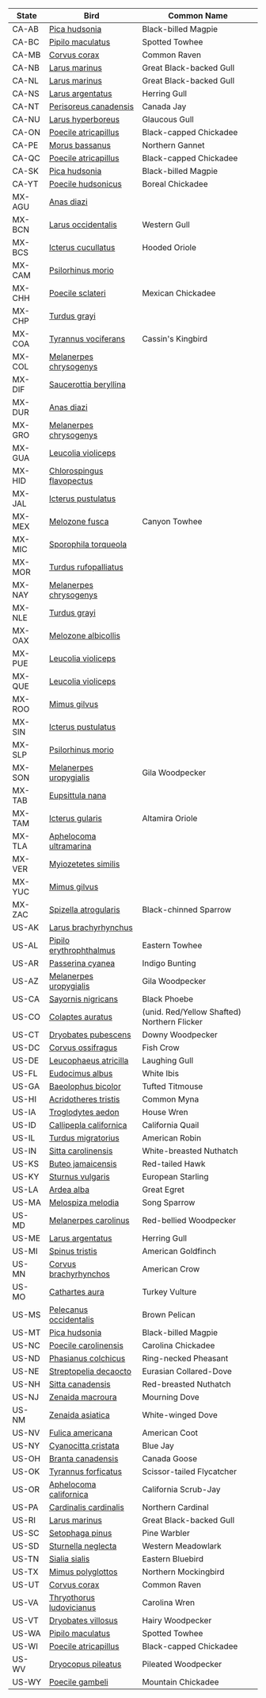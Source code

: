| State | Bird | Common Name |
|---|---|---|
| CA-AB | [Pica hudsonia](https://en.wikipedia.org/wiki/Pica_hudsonia) | Black-billed Magpie |
| CA-BC | [Pipilo maculatus](https://en.wikipedia.org/wiki/Pipilo_maculatus) | Spotted Towhee |
| CA-MB | [Corvus corax](https://en.wikipedia.org/wiki/Corvus_corax) | Common Raven |
| CA-NB | [Larus marinus](https://en.wikipedia.org/wiki/Larus_marinus) | Great Black-backed Gull |
| CA-NL | [Larus marinus](https://en.wikipedia.org/wiki/Larus_marinus) | Great Black-backed Gull |
| CA-NS | [Larus argentatus](https://en.wikipedia.org/wiki/Larus_argentatus) | Herring Gull |
| CA-NT | [Perisoreus canadensis](https://en.wikipedia.org/wiki/Perisoreus_canadensis) | Canada Jay |
| CA-NU | [Larus hyperboreus](https://en.wikipedia.org/wiki/Larus_hyperboreus) | Glaucous Gull |
| CA-ON | [Poecile atricapillus](https://en.wikipedia.org/wiki/Poecile_atricapillus) | Black-capped Chickadee |
| CA-PE | [Morus bassanus](https://en.wikipedia.org/wiki/Morus_bassanus) | Northern Gannet |
| CA-QC | [Poecile atricapillus](https://en.wikipedia.org/wiki/Poecile_atricapillus) | Black-capped Chickadee |
| CA-SK | [Pica hudsonia](https://en.wikipedia.org/wiki/Pica_hudsonia) | Black-billed Magpie |
| CA-YT | [Poecile hudsonicus](https://en.wikipedia.org/wiki/Poecile_hudsonicus) | Boreal Chickadee |
| MX-AGU | [Anas diazi](https://en.wikipedia.org/wiki/Anas_diazi) |  |
| MX-BCN | [Larus occidentalis](https://en.wikipedia.org/wiki/Larus_occidentalis) | Western Gull |
| MX-BCS | [Icterus cucullatus](https://en.wikipedia.org/wiki/Icterus_cucullatus) | Hooded Oriole |
| MX-CAM | [Psilorhinus morio](https://en.wikipedia.org/wiki/Psilorhinus_morio) |  |
| MX-CHH | [Poecile sclateri](https://en.wikipedia.org/wiki/Poecile_sclateri) | Mexican Chickadee |
| MX-CHP | [Turdus grayi](https://en.wikipedia.org/wiki/Turdus_grayi) |  |
| MX-COA | [Tyrannus vociferans](https://en.wikipedia.org/wiki/Tyrannus_vociferans) | Cassin's Kingbird |
| MX-COL | [Melanerpes chrysogenys](https://en.wikipedia.org/wiki/Melanerpes_chrysogenys) |  |
| MX-DIF | [Saucerottia beryllina](https://en.wikipedia.org/wiki/Saucerottia_beryllina) |  |
| MX-DUR | [Anas diazi](https://en.wikipedia.org/wiki/Anas_diazi) |  |
| MX-GRO | [Melanerpes chrysogenys](https://en.wikipedia.org/wiki/Melanerpes_chrysogenys) |  |
| MX-GUA | [Leucolia violiceps](https://en.wikipedia.org/wiki/Leucolia_violiceps) |  |
| MX-HID | [Chlorospingus flavopectus](https://en.wikipedia.org/wiki/Chlorospingus_flavopectus) |  |
| MX-JAL | [Icterus pustulatus](https://en.wikipedia.org/wiki/Icterus_pustulatus) |  |
| MX-MEX | [Melozone fusca](https://en.wikipedia.org/wiki/Melozone_fusca) | Canyon Towhee |
| MX-MIC | [Sporophila torqueola](https://en.wikipedia.org/wiki/Sporophila_torqueola) |  |
| MX-MOR | [Turdus rufopalliatus](https://en.wikipedia.org/wiki/Turdus_rufopalliatus) |  |
| MX-NAY | [Melanerpes chrysogenys](https://en.wikipedia.org/wiki/Melanerpes_chrysogenys) |  |
| MX-NLE | [Turdus grayi](https://en.wikipedia.org/wiki/Turdus_grayi) |  |
| MX-OAX | [Melozone albicollis](https://en.wikipedia.org/wiki/Melozone_albicollis) |  |
| MX-PUE | [Leucolia violiceps](https://en.wikipedia.org/wiki/Leucolia_violiceps) |  |
| MX-QUE | [Leucolia violiceps](https://en.wikipedia.org/wiki/Leucolia_violiceps) |  |
| MX-ROO | [Mimus gilvus](https://en.wikipedia.org/wiki/Mimus_gilvus) |  |
| MX-SIN | [Icterus pustulatus](https://en.wikipedia.org/wiki/Icterus_pustulatus) |  |
| MX-SLP | [Psilorhinus morio](https://en.wikipedia.org/wiki/Psilorhinus_morio) |  |
| MX-SON | [Melanerpes uropygialis](https://en.wikipedia.org/wiki/Melanerpes_uropygialis) | Gila Woodpecker |
| MX-TAB | [Eupsittula nana](https://en.wikipedia.org/wiki/Eupsittula_nana) |  |
| MX-TAM | [Icterus gularis](https://en.wikipedia.org/wiki/Icterus_gularis) | Altamira Oriole |
| MX-TLA | [Aphelocoma ultramarina](https://en.wikipedia.org/wiki/Aphelocoma_ultramarina) |  |
| MX-VER | [Myiozetetes similis](https://en.wikipedia.org/wiki/Myiozetetes_similis) |  |
| MX-YUC | [Mimus gilvus](https://en.wikipedia.org/wiki/Mimus_gilvus) |  |
| MX-ZAC | [Spizella atrogularis](https://en.wikipedia.org/wiki/Spizella_atrogularis) | Black-chinned Sparrow |
| US-AK | [Larus brachyrhynchus](https://en.wikipedia.org/wiki/Larus_brachyrhynchus) |  |
| US-AL | [Pipilo erythrophthalmus](https://en.wikipedia.org/wiki/Pipilo_erythrophthalmus) | Eastern Towhee |
| US-AR | [Passerina cyanea](https://en.wikipedia.org/wiki/Passerina_cyanea) | Indigo Bunting |
| US-AZ | [Melanerpes uropygialis](https://en.wikipedia.org/wiki/Melanerpes_uropygialis) | Gila Woodpecker |
| US-CA | [Sayornis nigricans](https://en.wikipedia.org/wiki/Sayornis_nigricans) | Black Phoebe |
| US-CO | [Colaptes auratus](https://en.wikipedia.org/wiki/Colaptes_auratus) | (unid. Red/Yellow Shafted) Northern Flicker |
| US-CT | [Dryobates pubescens](https://en.wikipedia.org/wiki/Dryobates_pubescens) | Downy Woodpecker |
| US-DC | [Corvus ossifragus](https://en.wikipedia.org/wiki/Corvus_ossifragus) | Fish Crow |
| US-DE | [Leucophaeus atricilla](https://en.wikipedia.org/wiki/Leucophaeus_atricilla) | Laughing Gull |
| US-FL | [Eudocimus albus](https://en.wikipedia.org/wiki/Eudocimus_albus) | White Ibis |
| US-GA | [Baeolophus bicolor](https://en.wikipedia.org/wiki/Baeolophus_bicolor) | Tufted Titmouse |
| US-HI | [Acridotheres tristis](https://en.wikipedia.org/wiki/Acridotheres_tristis) | Common Myna |
| US-IA | [Troglodytes aedon](https://en.wikipedia.org/wiki/Troglodytes_aedon) | House Wren |
| US-ID | [Callipepla californica](https://en.wikipedia.org/wiki/Callipepla_californica) | California Quail |
| US-IL | [Turdus migratorius](https://en.wikipedia.org/wiki/Turdus_migratorius) | American Robin |
| US-IN | [Sitta carolinensis](https://en.wikipedia.org/wiki/Sitta_carolinensis) | White-breasted Nuthatch |
| US-KS | [Buteo jamaicensis](https://en.wikipedia.org/wiki/Buteo_jamaicensis) | Red-tailed Hawk |
| US-KY | [Sturnus vulgaris](https://en.wikipedia.org/wiki/Sturnus_vulgaris) | European Starling |
| US-LA | [Ardea alba](https://en.wikipedia.org/wiki/Ardea_alba) | Great Egret |
| US-MA | [Melospiza melodia](https://en.wikipedia.org/wiki/Melospiza_melodia) | Song Sparrow |
| US-MD | [Melanerpes carolinus](https://en.wikipedia.org/wiki/Melanerpes_carolinus) | Red-bellied Woodpecker |
| US-ME | [Larus argentatus](https://en.wikipedia.org/wiki/Larus_argentatus) | Herring Gull |
| US-MI | [Spinus tristis](https://en.wikipedia.org/wiki/Spinus_tristis) | American Goldfinch |
| US-MN | [Corvus brachyrhynchos](https://en.wikipedia.org/wiki/Corvus_brachyrhynchos) | American Crow |
| US-MO | [Cathartes aura](https://en.wikipedia.org/wiki/Cathartes_aura) | Turkey Vulture |
| US-MS | [Pelecanus occidentalis](https://en.wikipedia.org/wiki/Pelecanus_occidentalis) | Brown Pelican |
| US-MT | [Pica hudsonia](https://en.wikipedia.org/wiki/Pica_hudsonia) | Black-billed Magpie |
| US-NC | [Poecile carolinensis](https://en.wikipedia.org/wiki/Poecile_carolinensis) | Carolina Chickadee |
| US-ND | [Phasianus colchicus](https://en.wikipedia.org/wiki/Phasianus_colchicus) | Ring-necked Pheasant |
| US-NE | [Streptopelia decaocto](https://en.wikipedia.org/wiki/Streptopelia_decaocto) | Eurasian Collared-Dove |
| US-NH | [Sitta canadensis](https://en.wikipedia.org/wiki/Sitta_canadensis) | Red-breasted Nuthatch |
| US-NJ | [Zenaida macroura](https://en.wikipedia.org/wiki/Zenaida_macroura) | Mourning Dove |
| US-NM | [Zenaida asiatica](https://en.wikipedia.org/wiki/Zenaida_asiatica) | White-winged Dove |
| US-NV | [Fulica americana](https://en.wikipedia.org/wiki/Fulica_americana) | American Coot |
| US-NY | [Cyanocitta cristata](https://en.wikipedia.org/wiki/Cyanocitta_cristata) | Blue Jay |
| US-OH | [Branta canadensis](https://en.wikipedia.org/wiki/Branta_canadensis) | Canada Goose |
| US-OK | [Tyrannus forficatus](https://en.wikipedia.org/wiki/Tyrannus_forficatus) | Scissor-tailed Flycatcher |
| US-OR | [Aphelocoma californica](https://en.wikipedia.org/wiki/Aphelocoma_californica) | California Scrub-Jay |
| US-PA | [Cardinalis cardinalis](https://en.wikipedia.org/wiki/Cardinalis_cardinalis) | Northern Cardinal |
| US-RI | [Larus marinus](https://en.wikipedia.org/wiki/Larus_marinus) | Great Black-backed Gull |
| US-SC | [Setophaga pinus](https://en.wikipedia.org/wiki/Setophaga_pinus) | Pine Warbler |
| US-SD | [Sturnella neglecta](https://en.wikipedia.org/wiki/Sturnella_neglecta) | Western Meadowlark |
| US-TN | [Sialia sialis](https://en.wikipedia.org/wiki/Sialia_sialis) | Eastern Bluebird |
| US-TX | [Mimus polyglottos](https://en.wikipedia.org/wiki/Mimus_polyglottos) | Northern Mockingbird |
| US-UT | [Corvus corax](https://en.wikipedia.org/wiki/Corvus_corax) | Common Raven |
| US-VA | [Thryothorus ludovicianus](https://en.wikipedia.org/wiki/Thryothorus_ludovicianus) | Carolina Wren |
| US-VT | [Dryobates villosus](https://en.wikipedia.org/wiki/Dryobates_villosus) | Hairy Woodpecker |
| US-WA | [Pipilo maculatus](https://en.wikipedia.org/wiki/Pipilo_maculatus) | Spotted Towhee |
| US-WI | [Poecile atricapillus](https://en.wikipedia.org/wiki/Poecile_atricapillus) | Black-capped Chickadee |
| US-WV | [Dryocopus pileatus](https://en.wikipedia.org/wiki/Dryocopus_pileatus) | Pileated Woodpecker |
| US-WY | [Poecile gambeli](https://en.wikipedia.org/wiki/Poecile_gambeli) | Mountain Chickadee |
